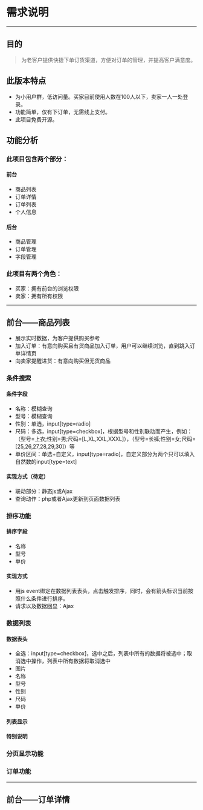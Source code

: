 # 需求说明
* * *


## 目的

> 为老客户提供快捷下单订货渠道，方便对订单的管理，并提高客户满意度。


## 此版本特点

* 为小用户群，低访问量。买家目前使用人数在100人以下，卖家一人一处登录。
* 功能简单，仅有下订单，无需线上支付。
* 此项目免费开源。

## 功能分析

### 此项目包含两个部分：

#### 前台

* 商品列表
* 订单详情
* 订单列表
* 个人信息

#### 后台

* 商品管理
* 订单管理
* 字段管理

### 此项目有两个角色：

* 买家：拥有前台的浏览权限
* 卖家：拥有所有权限


---
## 前台——商品列表

* 展示实时数据，为客户提供购买参考
* 加入订单：有意向购买且有货商品加入订单，用户可以继续浏览，直到跳入订单详情页
* 向卖家提醒进货：有意向购买但无货商品

### 条件搜索

#### 条件字段

* 名称：模糊查询
* 型号：模糊查询
* 性别：单选，input[type=radio]
* 尺码：多选，input[type=checkbox]，根据型号和性别联动而产生，例如：（型号=上衣;性别=男;尺码=[L,XL,XXL,XXXL]），（型号=长裤;性别=女;尺码=[25,26,27,28,29,30]）等
* 单价区间：单选+自定义，input[type=radio]，自定义部分为两个只可以填入自然数的input[type=text]

#### 实现方式（待定）

* 联动部分：静态js或Ajax
* 查询动作：php或者Ajax更新到页面数据列表

### 排序功能

#### 排序字段

* 名称
* 型号
* 单价

#### 实现方式

* 用js event绑定在数据列表表头，点击触发排序，同时，会有箭头标识当前按照什么条件进行排序。
* 请求以及数据回显：Ajax

### 数据列表

#### 数据表头
* 全选：input[type=checkbox]，选中之后，列表中所有的数据将被选中；取消选中操作，列表中所有数据将取消选中
* 图片
* 名称
* 型号
* 性别
* 尺码
* 单价

#### 列表显示

#### 特别说明


### 分页显示功能
### 订单功能

---
## 前台——订单详情
